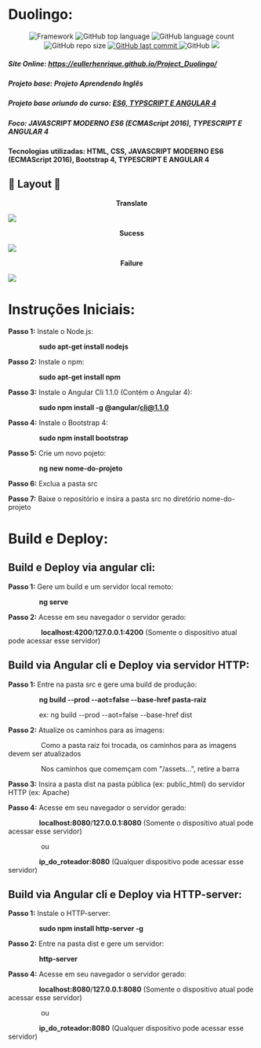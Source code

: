 


# Duolingo: 

<p align="center">
 
 <img alt="Framework" src="https://img.shields.io/static/v1?label=Angular&message=framework&color=blue&style=plastic&logo=ANGULAR">
 
  <img alt="GitHub top language" src="https://img.shields.io/github/languages/top/EullerHenrique/Project_Duolingo">
  
 <img alt="GitHub language count" src="https://img.shields.io/github/languages/count/EullerHenrique/Project_Duolingo">
  
<img alt="GitHub repo size" src="https://img.shields.io/github/repo-size/EullerHenrique/Project_Duolingo">

  <a href="https://github.com/EullerHenrique/Project_Duolingo/commits/master">
    <img alt="GitHub last commit" src="https://img.shields.io/github/last-commit/EullerHenrique/Project_Duolingo">
  </a>
  
<img alt="GitHub" src="https://img.shields.io/github/license/EullerHenrique/Project_Duolingo">

<img src="http://img.shields.io/static/v1?label=status&message=concluded&color=GREEN&style=plastic"/>
 
</p>

##### Site Online: https://eullerhenrique.github.io/Project_Duolingo/

##### Projeto base: Projeto Aprendendo Inglês 

##### Projeto base oriundo do curso: [ES6, TYPSCRIPT E ANGULAR 4](https://www.udemy.com/course/curso-de-desenvolvimento-web-com-es6-typescript-e-angular-4/) 

##### Foco: JAVASCRIPT MODERNO ES6 (ECMAScript 2016), TYPESCRIPT E ANGULAR 4

####  Tecnologias utilizadas: HTML, CSS,  JAVASCRIPT MODERNO ES6 (ECMAScript 2016), Bootstrap 4, TYPESCRIPT E ANGULAR 4


## 🎨 Layout 🎨  

<p align="center"> <strong> Translate </strong> </p>

<img src="https://user-images.githubusercontent.com/48317736/88221001-31915900-cc3a-11ea-9451-98f1bd3bad54.png">

<p align="center"> <strong> Sucess </strong> </p>

<img src="https://user-images.githubusercontent.com/48317736/88221211-82a14d00-cc3a-11ea-94c8-44fb1ef1e68b.png"><br>

<p align="center"> <strong> Failure </strong> </p></p>

<img src="https://user-images.githubusercontent.com/48317736/88221050-453cbf80-cc3a-11ea-81e5-93eab7dd18a8.png"><br>

#  Instruções Iniciais:   

  **Passo 1:** Instale o Node.js:    

  &nbsp;&nbsp;&nbsp;&nbsp;&nbsp;&nbsp;&nbsp;&nbsp;&nbsp;&nbsp;&nbsp;&nbsp;&nbsp;&nbsp;&nbsp;&nbsp;**sudo apt-get install nodejs**    

  **Passo 2:** Instale o npm:    

  &nbsp;&nbsp;&nbsp;&nbsp;&nbsp;&nbsp;&nbsp;&nbsp;&nbsp;&nbsp;&nbsp;&nbsp;&nbsp;&nbsp;&nbsp;&nbsp;**sudo apt-get install npm**  

  **Passo 3:** Instale o Angular Cli 1.1.0 (Contém o Angular 4):

  &nbsp;&nbsp;&nbsp;&nbsp;&nbsp;&nbsp;&nbsp;&nbsp;&nbsp;&nbsp;&nbsp;&nbsp;&nbsp;&nbsp;&nbsp;&nbsp;**sudo npm install -g @angular/cli@1.1.0**      

  **Passo 4:** Instale o Bootstrap 4:   

  &nbsp;&nbsp;&nbsp;&nbsp;&nbsp;&nbsp;&nbsp;&nbsp;&nbsp;&nbsp;&nbsp;&nbsp;&nbsp;&nbsp;&nbsp;&nbsp;**sudo npm install bootstrap**    

  **Passo 5:** Crie um novo pojeto:  

  &nbsp;&nbsp;&nbsp;&nbsp;&nbsp;&nbsp;&nbsp;&nbsp;&nbsp;&nbsp;&nbsp;&nbsp;&nbsp;&nbsp;&nbsp;&nbsp;**ng new nome-do-projeto**      

  **Passo 6:** Exclua a pasta src  

  **Passo 7:** Baixe o repositório e insira a pasta src no diretório nome-do-projeto  
            
            
# Build e Deploy:

  ## Build e Deploy via angular cli: 
    
   **Passo 1:** Gere um build e um servidor local remoto:  
   
   &nbsp;&nbsp;&nbsp;&nbsp;&nbsp;&nbsp;&nbsp;&nbsp;&nbsp;&nbsp;&nbsp;&nbsp;&nbsp;&nbsp;&nbsp;&nbsp;**ng serve**

   **Passo 2:** Acesse em seu navegador o servidor gerado:  
 
   &nbsp;&nbsp;&nbsp;&nbsp;&nbsp;&nbsp;&nbsp;&nbsp;&nbsp;&nbsp;&nbsp;&nbsp;&nbsp;&nbsp;&nbsp;&nbsp; **localhost:4200**/**127.0.0.1:4200** (Somente o dispositivo       atual pode acessar esse servidor)  
                      

  ## Build via Angular cli e Deploy via servidor HTTP:
  
   **Passo 1:** Entre na pasta src e gere uma build de produção:    
   
   &nbsp;&nbsp;&nbsp;&nbsp;&nbsp;&nbsp;&nbsp;&nbsp;&nbsp;&nbsp;&nbsp;&nbsp;&nbsp;&nbsp;&nbsp;&nbsp;**ng build --prod --aot=false --base-href pasta-raiz**   

   &nbsp;&nbsp;&nbsp;&nbsp;&nbsp;&nbsp;&nbsp;&nbsp;&nbsp;&nbsp;&nbsp;&nbsp;&nbsp;&nbsp;&nbsp;&nbsp;ex: ng build --prod --aot=false --base-href dist

   **Passo 2:** Atualize os caminhos para as imagens:     
   
   &nbsp;&nbsp;&nbsp;&nbsp;&nbsp;&nbsp;&nbsp;&nbsp;&nbsp;&nbsp;&nbsp;&nbsp;&nbsp;&nbsp;&nbsp;&nbsp; Como a pasta raiz foi trocada, os caminhos para as imagens        devem ser atualizados  
   
   &nbsp;&nbsp;&nbsp;&nbsp;&nbsp;&nbsp;&nbsp;&nbsp;&nbsp;&nbsp;&nbsp;&nbsp;&nbsp;&nbsp;&nbsp;&nbsp; Nos caminhos que comemçam com "/assets...", retire a barra

   **Passo 3:** Insira a pasta dist na pasta pública (ex: public_html) do servidor HTTP (ex: Apache)  
   
   **Passo 4:** Acesse em seu navegador o servidor gerado:  
 
   &nbsp;&nbsp;&nbsp;&nbsp;&nbsp;&nbsp;&nbsp;&nbsp;&nbsp;&nbsp;&nbsp;&nbsp;&nbsp;&nbsp;&nbsp;&nbsp;**localhost:8080**/**127.0.0.1:8080** (Somente o dispositivo      atual pode acessar esse servidor)  

   &nbsp;&nbsp;&nbsp;&nbsp;&nbsp;&nbsp;&nbsp;&nbsp;&nbsp;&nbsp;&nbsp;&nbsp;&nbsp;&nbsp;&nbsp;&nbsp; ou  

   &nbsp;&nbsp;&nbsp;&nbsp;&nbsp;&nbsp;&nbsp;&nbsp;&nbsp;&nbsp;&nbsp;&nbsp;&nbsp;&nbsp;&nbsp;&nbsp;**ip_do_roteador:8080** (Qualquer dispositivo pode acessar esse    servidor)  
                
                  
  ## Build via Angular cli e Deploy via HTTP-server:
  
   **Passo 1:** Instale o HTTP-server:  
  
   &nbsp;&nbsp;&nbsp;&nbsp;&nbsp;&nbsp;&nbsp;&nbsp;&nbsp;&nbsp;&nbsp;&nbsp;&nbsp;&nbsp;&nbsp;&nbsp;**sudo npm install http-server -g**  
               
   **Passo 2:** Entre na pasta dist e gere um servidor:    
  
   &nbsp;&nbsp;&nbsp;&nbsp;&nbsp;&nbsp;&nbsp;&nbsp;&nbsp;&nbsp;&nbsp;&nbsp;&nbsp;&nbsp;&nbsp;&nbsp;**http-server**
 
   **Passo 4:** Acesse em seu navegador o servidor gerado:  
 
   &nbsp;&nbsp;&nbsp;&nbsp;&nbsp;&nbsp;&nbsp;&nbsp;&nbsp;&nbsp;&nbsp;&nbsp;&nbsp;&nbsp;&nbsp;&nbsp;**localhost:8080**/**127.0.0.1:8080** (Somente o dispositivo      atual pode acessar esse servidor)  

   &nbsp;&nbsp;&nbsp;&nbsp;&nbsp;&nbsp;&nbsp;&nbsp;&nbsp;&nbsp;&nbsp;&nbsp;&nbsp;&nbsp;&nbsp;&nbsp; ou  

   &nbsp;&nbsp;&nbsp;&nbsp;&nbsp;&nbsp;&nbsp;&nbsp;&nbsp;&nbsp;&nbsp;&nbsp;&nbsp;&nbsp;&nbsp;&nbsp;**ip_do_roteador:8080** (Qualquer dispositivo pode acessar esse    servidor)    
                       
            
  


